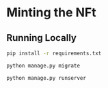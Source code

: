# Minting the NFt


## Running Locally


```bash
pip install -r requirements.txt
```

```bash
python manage.py migrate
```

```bash
python manage.py runserver
```
